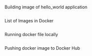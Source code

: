 Building image of hello_world application
```
```
List of Images in Docker
```
```

Running docker file locally
```
```

Pushing docker image to Docker Hub

```
```